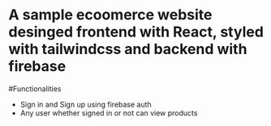 # A sample ecoomerce website desinged frontend with React, styled with tailwindcss and backend with firebase

#Functionalities
- Sign in and Sign up using firebase auth
- Any user whether signed in or not can view products
